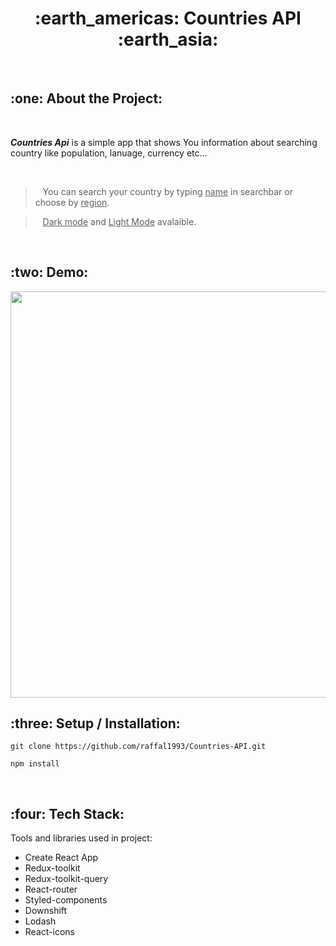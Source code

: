 
<h1 align="center">:earth_americas: Countries API :earth_asia:</h1>

<br>

<h2>:one: About the Project:</h2>
<br>


 <strong><em>Countries Api</em></strong> is a simple app that shows You information about searching country like population, lanuage, currency etc... 
 
<br>

> &nbsp;&nbsp; You can search your country by typing <ins>name</ins> in searchbar or choose by <ins>region</ins>. 

> &nbsp;&nbsp; <ins>Dark mode</ins> and <ins>Light Mode</ins> avalaible.
<br>
<h2>:two: Demo:</h2>

<img src="https://drive.google.com/uc?export=view&id=1qTt4Fqe1aMeLau8PYyUSh6Ed7AHVwc4h" style="width: 650px; max-width: 100%; height: auto" />
<br>

<h2>:three: Setup / Installation:</h2>

<pre><code>git clone https://github.com/raffal1993/Countries-API.git</code></pre>

<pre><code>npm install</code></pre>
<br>

<h2>:four: Tech Stack:</h2>

Tools and libraries used in project:

 <ul>
 
 <li>Create React App</li>
 <li>Redux-toolkit</li>
 <li>Redux-toolkit-query</li>
 <li>React-router</li>
 <li>Styled-components</li>
 <li>Downshift</li>
 <li>Lodash</li>
 <li>React-icons</li>
 
 </ul>





